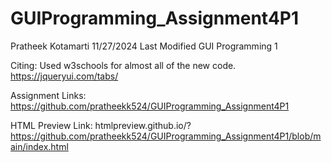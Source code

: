 # GUIProgramming_Assignment4P1
Pratheek Kotamarti
11/27/2024 Last Modified
GUI Programming 1

Citing:
Used w3schools for almost all of the new code.
https://jqueryui.com/tabs/

Assignment Links:
https://github.com/pratheekk524/GUIProgramming_Assignment4P1

HTML Preview Link:
htmlpreview.github.io/?https://github.com/pratheekk524/GUIProgramming_Assignment4P1/blob/main/index.html
